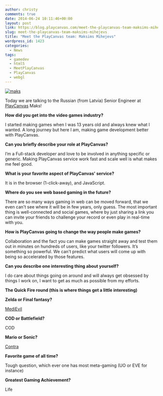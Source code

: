 ```yaml
---
author: christy
comments: true
date: 2014-06-24 10:11:46+00:00
layout: post
link: https://blog.playcanvas.com/meet-the-playcanvas-team-maksims-mihejevs/
slug: meet-the-playcanvas-team-maksims-mihejevs
title: "Meet the PlayCanvas team: Maksims Mihejevs"
wordpress_id: 1423
categories:
  - News
tags:
  - gamedev
  - html5
  - MeetPlayCanvas
  - PlayCanvas
  - webgl
---
```


[![maks](https://blog.playcanvas.com/wp-content/uploads/2014/06/maks.png)](https://blog.playcanvas.com/wp-content/uploads/2014/06/maks.png)

Today we are talking to the Russian (from Latvia) Senior Engineer at [PlayCanvas](https://playcanvas.com) Maks!

**How did you get into the video games industry?**

I started making games when I was 13 years old and always knew what I wanted. A long journey but here I am, making game development better with PlayCanvas.

**Can you briefly describe your role at PlayCanvas?**

I’m a Full-stack developer and love to be involved in anything specific or generic. Making PlayCanvas service work fast and scale well is what makes me feel good.

**What is your favorite aspect of PlayCanvas' service?**

It is in the browser (1-click-away), and JavaScript.

**Where do you see web based gaming in the future?**

There are so many ways gaming in web can be moved forward, that we even can't see where it will be in few years, only guess. The most important thing is well-connected and social games, where by just sharing a link you can invite your friends to challenge your record or even play in real-time with you.

**How is PlayCanvas going to change the way people make games?**

Collaboration and the fact you can make games straight away and test them out in minutes on hundreds of users, like your twitter followers. It’s something so powerful. We can't predict what users will come up with being so accelerated by those features.

**Can you describe one interesting thing about yourself?**

I do care about things going on around and will always get obsessed by things I work on, I want to get as much as possible from my efforts.

**The Quick Fire round (this is where things get a little interesting)**

**Zelda or Final fantasy?**

[MediEvil](<https://en.wikipedia.org/wiki/MediEvil_(1998_video_game)>)

**COD or Battlefield?**

COD

**Mario or Sonic?**

[Contra](https://en.wikipedia.org/wiki/Contra_(video_game))

**Favorite game of all time?**

Tough question, which ever one has most meta-gaming (UO or EVE for instance)

**Greatest Gaming Achievement?**

Life
